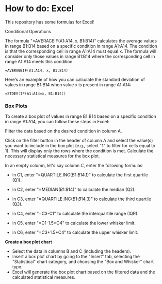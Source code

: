 # How to do: Excel 
This repository has some formulas for Excel!

Conditional Operations

The formula "=AVERAGEIF(A1:A14, x, B1:B14)" calculates the average values in range B1:B14 based on a specific condition in range A1:A14.
The condition is that the corresponding cell in range A1:A14 must equal x. The formula will consider only those values in range B1:B14 where the corresponding cell in range A1:A14 meets this condition.

```
=AVERAGEIF(A1:A14, x, B1:B14)
```
Here's an example of how you can calculate the standard deviation of values in range B1:B14 when value x is present in range A1:A14:
```
=STDEV(IF(A1:A14=x, B1:B14))
```


### Box Plots
To create a box plot of values in range B1:B14 based on a specific condition in range A1:A14, you can follow these steps in Excel:

Filter the data based on the desired condition in column A.

Click on the filter button in the header of column A and select the value(s) you want to include in the box plot (e.g., select "1" to filter for cells equal to 1).
This will display only the rows where the condition is met.
Calculate the necessary statistical measures for the box plot.

In an empty column, let's say column C, enter the following formulas:

- In C1, enter "=QUARTILE.INC($B$1:$B$14,1)" to calculate the first quartile (Q1).

- In C2, enter "=MEDIAN($B$1:$B$14)" to calculate the median (Q2).
- In C3, enter "=QUARTILE.INC($B$1:$B$14,3)" to calculate the third quartile (Q3).
- In C4, enter "=C3-C1" to calculate the interquartile range (IQR).
- In C5, enter "=C1-1.5*C4" to calculate the lower whisker limit.
- In C6, enter "=C3+1.5*C4" to calculate the upper whisker limit.

**Create a box plot chart**
- Select the data in columns B and C (including the headers).
- Insert a box plot chart by going to the "Insert" tab, selecting the "Statistical" chart category, and choosing the "Box and Whisker" chart type.
- Excel will generate the box plot chart based on the filtered data and the calculated statistical measures.
